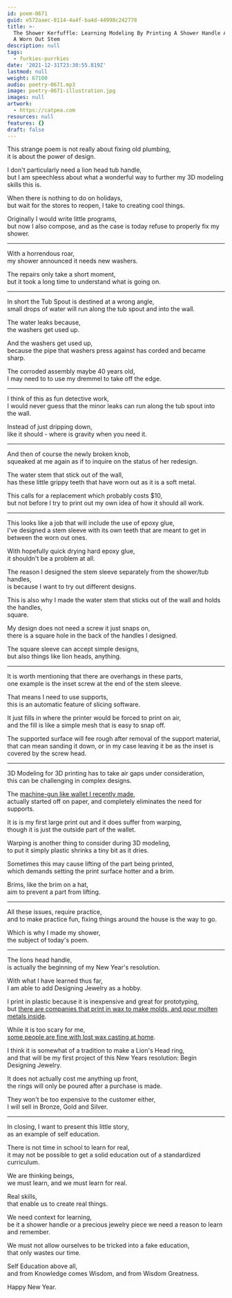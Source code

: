 ```yaml
---
id: poem-0671
guid: e572aaec-8114-4a4f-ba4d-44998c242778
title: >-
  The Shower Kerfuffle: Learning Modeling By Printing A Shower Handle And Fixing
  A Worn Out Stem
description: null
tags:
  - furkies-purrkies
date: '2021-12-31T23:30:55.819Z'
lastmod: null
weight: 67100
audio: poetry-0671.mp3
image: poetry-0671-illustration.jpg
images: null
artwork:
  - https://catpea.com
resources: null
features: {}
draft: false
---
```


This strange poem is not really about fixing old plumbing,\
it is about the power of design.

I don't particularly need a lion head tub handle,\
but I am speechless about what a wonderful way to further my 3D modeling skills this is.

When there is nothing to do on holidays,\
but wait for the stores to reopen, I take to creating cool things.

Originally I would write little programs,\
but now I also compose, and as the case is today refuse to properly fix my shower.

---

With a horrendous roar,\
my shower announced it needs new washers.

The repairs only take a short moment,\
but it took a long time to understand what is going on.

---

In short the Tub Spout is destined at a wrong angle,\
small drops of water will run along the tub spout and into the wall.

The water leaks because,\
the washers get used up.

And the washers get used up,\
because the pipe that washers press against has corded and became sharp.

The corroded assembly maybe 40 years old,\
I may need to to use my dremmel to take off the edge.

---

I think of this as fun detective work,\
I would never guess that the minor leaks can run along the tub spout into the wall.

Instead of just dripping down,\
like it should - where is gravity when you need it.

---

And then of course the newly broken knob,\
squeaked at me again as if to inquire on the status of her redesign.

The water stem that stick out of the wall,\
has these little grippy teeth that have worn out as it is a soft metal.

This calls for a replacement which probably costs $10,\
but not before I try to print out my own idea of how it should all work.

---

This looks like a job that will include the use of epoxy glue,\
I've designed a stem sleeve with its own teeth that are meant to get in between the worn out ones.

With hopefully quick drying hard epoxy glue,\
it shouldn't be a problem at all.

The reason I designed the stem sleeve separately from the shower/tub handles,\
is because I want to try out different designs.

This is also why I made the water stem that sticks out of the wall and holds the handles,\
square.

My design does not need a screw it just snaps on,\
there is a square hole in the back of the handles I designed.

The square sleeve can accept simple designs,\
but also things like lion heads, anything.

---

It is worth mentioning that there are overhangs in these parts,\
one example is the inset screw at the end of the stem sleeve.

That means I need to use supports,\
this is an automatic feature of slicing software.

It just fills in where the printer would be forced to print on air,\
and the fill is like a simple mesh that is easy to snap off.

The supported surface will fee rough after removal of the support material,\
that can mean sanding it down, or in my case leaving it be as the inset is covered by the screw head.

---

3D Modeling for 3D printing has to take air gaps under consideration,\
this can be challenging in complex designs.

The [machine-gun like wallet I recently made](https://www.tinkercad.com/things/cqjoiNqLrbg),\
actually started off on paper, and completely eliminates the need for supports.

It is is my first large print out and it does suffer from warping,\
though it is just the outside part of the wallet.

Warping is another thing to consider during 3D modeling,\
to put it simply plastic shrinks a tiny bit as it dries.

Sometimes this may cause lifting of the part being printed,\
which demands setting the print surface hotter and a brim.

Brims, like the brim on a hat,\
aim to prevent a part from lifting.

---

All these issues, require practice,\
and to make practice fun, fixing things around the house is the way to go.

Which is why I made my shower,\
the subject of today's poem.

---

The lions head handle,\
is actually the beginning of my New Year's resolution.

With what I have learned thus far,\
I am able to add Designing Jewelry as a hobby.

I print in plastic because it is inexpensive and great for prototyping,\
but [there are companies that print in wax to make molds, and pour molten metals inside](https://www.youtube.com/watch?v=qJuTM0Y7U1k).

While it is too scary for me,\
[some people are fine with lost wax casting at home](https://www.youtube.com/watch?v=bBAkI78--cE).

I think it is somewhat of a tradition to make a Lion's Head ring,\
and that will be my first project of this New Years resolution: Begin Designing Jewelry.

It does not actually cost me anything up front,\
the rings will only be poured after a purchase is made.

They won't be too expensive to the customer either,\
I will sell in Bronze, Gold and Silver.

---

In closing, I want to present this little story,\
as an example of self education.

There is not time in school to learn for real,\
it may not be possible to get a solid education out of a standardized curriculum.

We are thinking beings,\
we must learn, and we must learn for real.

Real skills,\
that enable us to create real things.

We need context for learning,\
be it a shower handle or a precious jewelry piece we need a reason to learn and remember.

We must not allow ourselves to be tricked into a fake education,\
that only wastes our time.

Self Education above all,\
and from Knowledge comes Wisdom, and from Wisdom Greatness.

Happy New Year.
